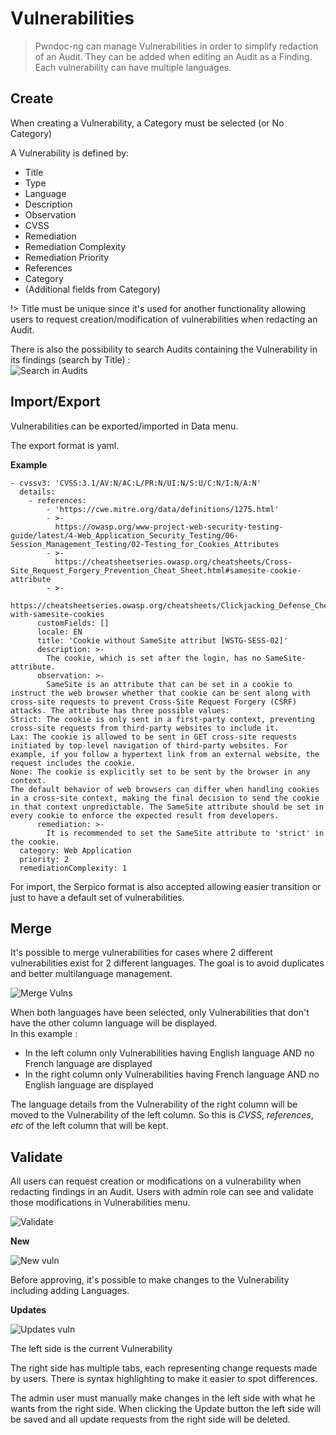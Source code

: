 # Vulnerabilities

> Pwndoc-ng can manage Vulnerabilities in order to simplify redaction of an Audit. They can be added when editing an Audit as a Finding.<br>
> Each vulnerability can have multiple languages. 

## Create

When creating a Vulnerability, a Category must be selected (or No Category)

A Vulnerability is defined by:

- Title
- Type
- Language
- Description
- Observation
- CVSS
- Remediation
- Remediation Complexity
- Remediation Priority
- References
- Category
- (Additional fields from Category)

!> Title must be unique since it's used for another functionality allowing users to request creation/modification of vulnerabilities when redacting an Audit.

There is also the possibility to search Audits containing the Vulnerability in its findings (search by Title) :<br> 
![Search in Audits](/_images/action_buttons.png)

## Import/Export

Vulnerabilities can be exported/imported in Data menu.

The export format is yaml.

**Example**
```
- cvssv3: 'CVSS:3.1/AV:N/AC:L/PR:N/UI:N/S:U/C:N/I:N/A:N'
  details:
    - references:
        - 'https://cwe.mitre.org/data/definitions/1275.html'
        - >-
          https://owasp.org/www-project-web-security-testing-guide/latest/4-Web_Application_Security_Testing/06-Session_Management_Testing/02-Testing_for_Cookies_Attributes
        - >-
          https://cheatsheetseries.owasp.org/cheatsheets/Cross-Site_Request_Forgery_Prevention_Cheat_Sheet.html#samesite-cookie-attribute
        - >-
          https://cheatsheetseries.owasp.org/cheatsheets/Clickjacking_Defense_Cheat_Sheet.html#defending-with-samesite-cookies
      customFields: []
      locale: EN 
      title: 'Cookie without SameSite attribut [WSTG-SESS-02]'
      description: >-
        The cookie, which is set after the login, has no SameSite-attribute.
      observation: >-
		SameSite is an attribute that can be set in a cookie to instruct the web browser whether that cookie can be sent along with cross-site requests to prevent Cross-Site Request Forgery (CSRF) attacks. The attribute has three possible values:
Strict: The cookie is only sent in a first-party context, preventing cross-site requests from third-party websites to include it.
Lax: The cookie is allowed to be sent in GET cross-site requests initiated by top-level navigation of third-party websites. For example, if you follow a hypertext link from an external website, the request includes the cookie.
None: The cookie is explicitly set to be sent by the browser in any context.
The default behavior of web browsers can differ when handling cookies in a cross-site context, making the final decision to send the cookie in that context unpredictable. The SameSite attribute should be set in every cookie to enforce the expected result from developers.
      remediation: >-
		It is recommended to set the SameSite attribute to 'strict' in the cookie.
  category: Web Application 
  priority: 2
  remediationComplexity: 1
```


For import, the Serpico format is also accepted allowing easier transition or just to have a default set of vulnerabilities.

## Merge

It's possible to merge vulnerabilities for cases where 2 different vulnerabilities exist for 2 different languages. The goal is to avoid duplicates and better multilanguage management.

![Merge Vulns](/_images/merge_vulns.png)

When both languages have been selected, only Vulnerabilities that don't have the other column language will be displayed.  
In this example :
- In the left column only Vulnerabilities having English language AND no French language are displayed
- In the right column only Vulnerabilities having French language AND no English language are displayed

The language details from the Vulnerability of the right column will be moved to the Vulnerability of the left column. So this is *CVSS*, *references*, *etc* of the left column that will be kept.

## Validate

All users can request creation or modifications on a vulnerability when redacting findings in an Audit. Users with admin role can see and validate those modifications in Vulnerabilities menu.

![Validate](/_images/new_updates_vulns.png)

**New**

![New vuln](/_images/new_vuln.png)

Before approving, it's possible to make changes to the Vulnerability including adding Languages.

**Updates**

![Updates vuln](/_images/updates_vuln.png)

The left side is the current Vulnerability

The right side has multiple tabs, each representing change requests made by users. There is syntax highlighting to make it easier to spot differences.

The admin user must manually make changes in the left side with what he wants from the right side. When clicking the Update button the left side will be saved and all update requests from the right side will be deleted.
